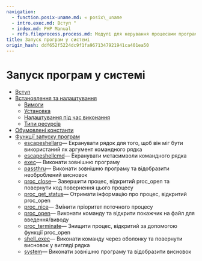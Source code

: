 ```yaml
---
navigation:
  - function.posix-uname.md: « posix\_uname
  - intro.exec.md: Вступ "
  - index.md: PHP Manual
  - refs.fileprocess.process.md: Модулі для керування процесами програм
title: Запуск програм у системі
origin_hash: ddf652f5224dc9f1fa9671347921941ca401ea50
---
```

# Запуск програм у системі

-   [Вступ](intro.exec.md)
-   [Встановлення та налаштування](exec.setup.md)
    -   [Вимоги](exec.requirements.md)
    -   [Установка](exec.installation.md)
    -   [Налаштування під час виконання](exec.configuration.md)
    -   [Типи ресурсів](exec.resources.md)
-   [Обумовлені константи](exec.constants.md)
-   [Функції запуску програм](ref.exec.md)
    -   [escapeshellarg](function.escapeshellarg.md)— Екранувати рядок для того, щоб він міг бути використаний як аргумент командного рядка
    -   [escapeshellcmd](function.escapeshellcmd.md)— Екранувати метасимволи командного рядка
    -   [exec](function.exec.md)— Виконати зовнішню програму
    -   [passthru](function.passthru.md)— Виконати зовнішню програму та відобразити необроблений висновок
    -   [proc\_close](function.proc-close.md)— Завершити процес, відкритий proc\_open та повернути код повернення цього процесу
    -   [proc\_get\_status](function.proc-get-status.md)— Отримати інформацію про процес, відкритий proc\_open
    -   [proc\_nice](function.proc-nice.md)— Змінити пріоритет поточного процесу
    -   [proc\_open](function.proc-open.md)— Виконати команду та відкрити покажчик на файл для введення/виводу
    -   [proc\_terminate](function.proc-terminate.md)— Знищити процес, відкритий за допомогою функції proc\_open
    -   [shell\_exec](function.shell-exec.md)— Виконати команду через оболонку та повернути висновок у вигляді рядка
    -   [system](function.system.md)— Виконати зовнішню програму та відобразити висновок
